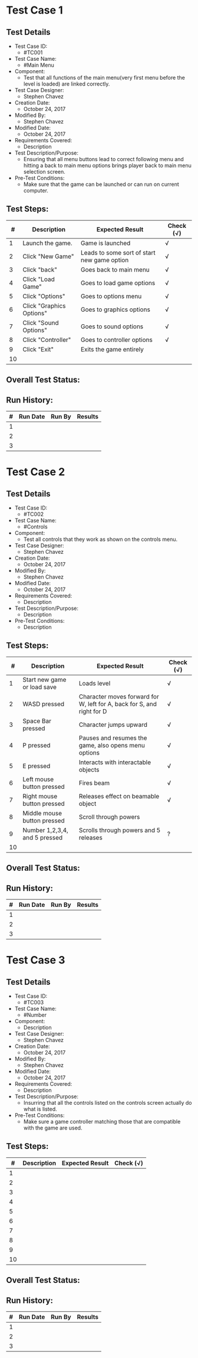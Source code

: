 # Test Case 1

## Test Details

* Test Case ID:
  * #TC001
* Test Case Name:
  * #Main Menu
* Component: 
  * Test that all functions of the main menu(very first menu before the level is loaded) are linked correctly.
* Test Case Designer:
  * Stephen Chavez
* Creation Date:
  * October 24, 2017
* Modified By:
  * Stephen Chavez
* Modified Date:
  * October 24, 2017
* Requirements Covered:
  * Description
* Test Description/Purpose:
  * Ensuring that all menu buttons lead to correct following menu and hitting a back to main menu options brings player back to main menu selection screen.
* Pre-Test Conditions:
  * Make sure that the game can be launched or can run on current computer.
## Test Steps: 
| # | Description | Expected Result | Check (√) |
| --- | --- | --- | --- |
| 1 | Launch the game.| Game is launched| √|			
| 2 | Click "New Game"| Leads to some sort of start new game option| √|			
| 3 | Click "back"| Goes back to main menu| √|			
| 4 | Click "Load Game"| Goes to load game options| √|			
| 5 | Click "Options"| Goes to options menu| √|			
| 6 | Click "Graphics Options"| Goes to graphics options| √|			
| 7 | Click "Sound Options"| Goes to sound options| √|			
| 8 | Click "Controller"| Goes to controller options| √|			
| 9 | Click "Exit"| Exits the game entirely| |			
| 10 | | | |			

## Overall Test Status:



## Run History:
| # |	Run Date |	Run By |	Results |
| --- | --- | --- | --- |
| 1 | | | |			
| 2 | | | |			
| 3 | | | |			

# Test Case 2

## Test Details

* Test Case ID:
  * #TC002
* Test Case Name:
  * #Controls
* Component: 
  * Test all controls that they work as shown on the controls menu.
* Test Case Designer:
  * Stephen Chavez
* Creation Date:
  * October 24, 2017
* Modified By:
  * Stephen Chavez
* Modified Date:
  * October 24, 2017
* Requirements Covered:
  * Description
* Test Description/Purpose:
  * Description
* Pre-Test Conditions:
  * Description
## Test Steps: 
| # | Description | Expected Result | Check (√) |
| --- | --- | --- | --- |
| 1 | Start new game or load save| Loads level| √|			
| 2 | WASD pressed| Character moves forward for W, left for A, back for S, and right for D| √|			
| 3 | Space Bar pressed| Character jumps upward| √|			
| 4 | P pressed| Pauses and resumes the game, also opens menu options| √|			
| 5 | E pressed| Interacts with interactable objects| √|			
| 6 | Left mouse button pressed| Fires beam| √|			
| 7 | Right mouse button pressed| Releases effect on beamable object| √|			
| 8 | Middle mouse button pressed| Scroll through powers| |			
| 9 | Number 1,2,3,4, and 5 pressed| Scrolls through powers and 5 releases| ?|			
| 10 | | | |			

## Overall Test Status:



## Run History:
| # |	Run Date |	Run By |	Results |
| --- | --- | --- | --- |
| 1 | | | |			
| 2 | | | |			
| 3 | | | |			

# Test Case 3

## Test Details

* Test Case ID:
  * #TC003
* Test Case Name:
  * #Number
* Component: 
  * Description
* Test Case Designer:
  * Stephen Chavez
* Creation Date:
  * October 24, 2017
* Modified By:
  * Stephen Chavez
* Modified Date:
  * October 24, 2017
* Requirements Covered:
  * Description
* Test Description/Purpose:
  * Insurring that all the controls listed on the controls screen actually do what is listed.
* Pre-Test Conditions:
  * Make sure a game controller matching those that are compatible with the game are used.
## Test Steps: 
| # | Description | Expected Result | Check (√) |
| --- | --- | --- | --- |
| 1 | | | |			
| 2 | | | |			
| 3 | | | |			
| 4 | | | |			
| 5 | | | |			
| 6 | | | |			
| 7 | | | |			
| 8 | | | |			
| 9 | | | |			
| 10 | | | |			

## Overall Test Status:



## Run History:
| # |	Run Date |	Run By |	Results |
| --- | --- | --- | --- |
| 1 | | | |			
| 2 | | | |			
| 3 | | | |			


